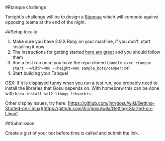 #Rtanque challenge

Tonight's challenge will be to design a
[Rtanque](https://github.com/awilliams/RTanque) which will compete against
opposing teams at the end of the night.

##Setup locally

1. Make sure you have 2.0.X Ruby on your machine, if you don't, start installing it now
2. The instructions for getting started [here are
   great](http://awilliams.github.io/articles/rtanque-getting-started/) and you should follow them
3. Run a test run once you have the repo cloned (`bundle exec rtanque start
   --width=400 --height=400 sample_bots/camper:x4`)
4. Start building your Tanque!

OSX: If it is displayed funny when you run a test run, you probably need to
install the libraries that Gosu depends on. With homebrew this can be done with
`brew install sdl2 libogg libvorbis`.

Other display issues, try here:
[https://github.com/jlnr/gosu/wiki/Getting-Started-on-Linux](https://github.com/jlnr/gosu/wiki/Getting-Started-on-Linux)

##Submission

Create a gist of your bot before time is called and submit the link.


